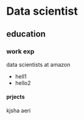# Data scientist

## education

### work exp
data scientists at amazon
- hell1
- hello2

#### prjects
kjsha
aeri
